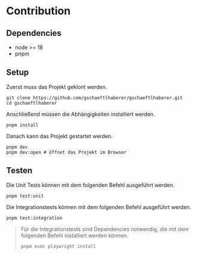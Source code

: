 # Contribution

## Dependencies

- node >= 18
- pnpm

## Setup

Zuerst muss das Projekt geklont werden.

```shell
git clone https://github.com/gschaeftlhaberer/gschaeftlhaberer.git
cd gschaeftlhaberer
```

Anschließend müssen die Abhängigkeiten installiert werden.

```shell
pnpm install
```

Danach kann das Projekt gestartet werden.

```shell
pnpm dev
pnpm dev:open # öffnet das Projekt im Browser
```

## Testen

Die Unit Tests können mit dem folgenden Befehl ausgeführt werden.

```shell
pnpm test:unit
```

Die Integrationstests können mit dem folgenden Befehl ausgeführt werden.

```shell
pnpm test:integration
```

> Für die Integrationstests sind Dependencies notwendig, die mit dem folgenden Befehl installiert werden können.
>
> ```shell
> pnpm exec playwright install
> ```
